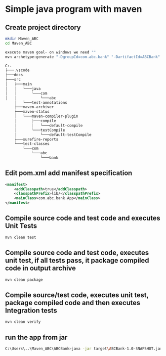 # Simple java program with maven

## Create project directory

```bash
mkdir Maven_ABC
cd Maven_ABC

execute maven goal- on windows we need ""
mvn archetype:generate "-DgroupId=com.abc.bank" "-DartifactId=ABCBank" "-DarchetypeArtifactId=maven-archetype-quickstart" "-DarchetypeVersion=1.4" "-DinteractiveMode=false"

C:.
├───.vscode
├───docs
├───src
│   ├───main
│   │   └───java
│   │       └───com
│   │           └───abc
    │   └───test-annotations
    ├───maven-archiver
    ├───maven-status
    │   └───maven-compiler-plugin
    │       ├───compile
    │       │   └───default-compile
    │       └───testCompile
    │           └───default-testCompile
    ├───surefire-reports
    └───test-classes
        └───com
            └───abc
                └───bank
```

## Edit pom.xml add manifest specification

```xml
<manifest>
    <addClasspath>true</addClasspath>
    <classpathPrefix>lib/</classpathPrefix>
    <mainClass>com.abc.bank.App</mainClass>
</manifest>
```

## Compile source code and test code and executes Unit Tests

```bash
mvn clean test 
```

## Compile source code and test code, executes unit test, if all tests pass, it package compiled code in output archive

```bash
mvn clean package
```

## Compile source/test code, executes unit test, package compiled code and then executes Integration tests

```bash
mvn clean verify
```

## run the app from jar

```bash
C:\Users\..\Maven_ABC\ABCBank>java -jar target\ABCBank-1.0-SNAPSHOT.jar
```
